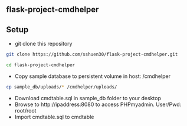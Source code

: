 ## flask-project-cmdhelper
## Setup
- git clone this repository
``` bash
git clone https://github.com/sshuen30/flask-project-cmdhelper.git
```
``` bash
cd flask-project-cmdhelper
```
- Copy sample database to persistent volume in host: /cmdhelper
``` bash
cp sample_db/uploads/* /cmdhelper/uploads/
```
- Download cmdtable.sql in sample_db folder to your desktop
- Browse to http://ipaddress:8080 to access PHPmyadmin. User/Pwd: root/root
- Import cmdtable.sql to cmdtable

